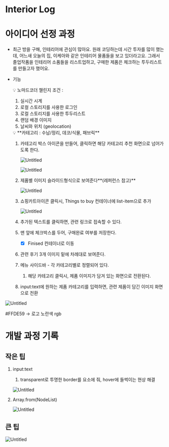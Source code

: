 # Interior Log

# 아이디어 선정 과정

- 최근 방을 구해, 인테리어에 관심이 많아요. 원래 코딩하는데 시간 투자를 많이 했는데, 어느새 오늘의 집, 이케아와 같은 인테리어 물품들을 보고 있더라고요. 그래서 졸업작품을 인테리어 소품들을 리스트업하고, 구매한 제품은 체크하는 투두리스트를 만들고자 했어요.
- 기능
    
    <aside>
    💡 노마드코더 챌린지 조건 :
    
    1. 실시간 시계
    2. 로컬 스토리지를 사용한 로그인
    3. 로컬 스토리지를 사용한 투두리스트
    4. 랜덤 배경 이미지
    5. 날씨와 위치 (geolocation)
    </aside>
    
    <aside>
    💡 **카테고리 : 수납/정리, 데코/식물, 패브릭**
    
    </aside>
    
    1. 카테고리 박스 아이콘을 만들어, 클릭하면 해당 카테고리 추천 화면으로 넘어가도록 한다.
        
        ![Untitled](Interior%20Log%20e569ea926e984e7ea1cfd2fba607c13e/Untitled.png)
        
        ![Untitled](Interior%20Log%20e569ea926e984e7ea1cfd2fba607c13e/Untitled%201.png)
        
    2. 제품별 이미지 슬라이드형식으로 보여준다**(레퍼런스 참고)**
        
        ![Untitled](Interior%20Log%20e569ea926e984e7ea1cfd2fba607c13e/Untitled%202.png)
        
    3. 쇼핑카트아이콘 클릭시, Things to buy 컨테이너에 list-item으로 추가
        
        ![Untitled](Interior%20Log%20e569ea926e984e7ea1cfd2fba607c13e/Untitled%203.png)
        
    4. 추가된 텍스트를 클릭하면, 관련 링크로 접속할 수 있다.
    5. 맨 앞에 체크박스를 두어, 구매완료 여부를 저장한다.
        - [x]  Finised 컨테이너로 이동
    6. 관련 후기 3개 이미지 밑에 차례대로 보여준다.
    7. 메뉴 사이드바 - 각 카테고리별로 정렬되어 있다.
        1. 해당 카테고리 클릭시, 제품 이미지가 담겨 있는 화면으로 전환된다.
    8. input:text에 원하는 제품 카테고리를 입력하면, 관련 제품이 담긴 이미지 화면으로 전환

![Untitled](Interior%20Log%20e569ea926e984e7ea1cfd2fba607c13e/Untitled%204.png)

#FFDE59 → 로고 노란색 rgb

# 개발 과정 기록

## 작은 팁

1. input:text
    1. transparent로 투명한 border를 요소에 줘, hover에 들썩이는 현상 해결
    
    ![Untitled](Interior%20Log%20e569ea926e984e7ea1cfd2fba607c13e/Untitled%205.png)
    
2. Array.from(NodeList)
    
    ![Untitled](Interior%20Log%20e569ea926e984e7ea1cfd2fba607c13e/Untitled%206.png)
    

## 큰 팁

![Untitled](Interior%20Log%20e569ea926e984e7ea1cfd2fba607c13e/Untitled%207.png)